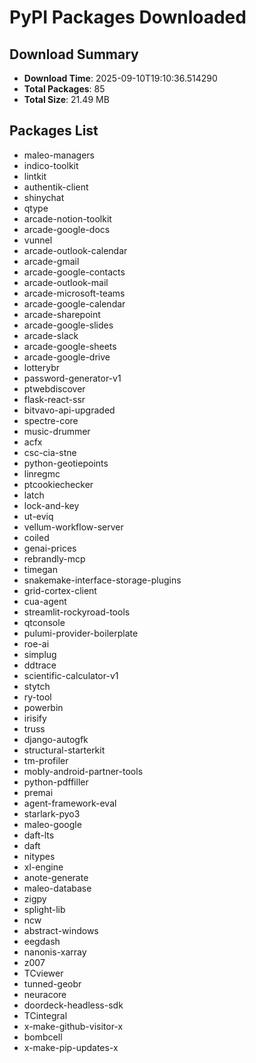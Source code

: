 # PyPI Packages Downloaded

## Download Summary
- **Download Time**: 2025-09-10T19:10:36.514290
- **Total Packages**: 85
- **Total Size**: 21.49 MB

## Packages List
- maleo-managers
- indico-toolkit
- lintkit
- authentik-client
- shinychat
- qtype
- arcade-notion-toolkit
- arcade-google-docs
- vunnel
- arcade-outlook-calendar
- arcade-gmail
- arcade-google-contacts
- arcade-outlook-mail
- arcade-microsoft-teams
- arcade-google-calendar
- arcade-sharepoint
- arcade-google-slides
- arcade-slack
- arcade-google-sheets
- arcade-google-drive
- lotterybr
- password-generator-v1
- ptwebdiscover
- flask-react-ssr
- bitvavo-api-upgraded
- spectre-core
- music-drummer
- acfx
- csc-cia-stne
- python-geotiepoints
- linregmc
- ptcookiechecker
- latch
- lock-and-key
- ut-eviq
- vellum-workflow-server
- coiled
- genai-prices
- rebrandly-mcp
- timegan
- snakemake-interface-storage-plugins
- grid-cortex-client
- cua-agent
- streamlit-rockyroad-tools
- qtconsole
- pulumi-provider-boilerplate
- roe-ai
- simplug
- ddtrace
- scientific-calculator-v1
- stytch
- ry-tool
- powerbin
- irisify
- truss
- django-autogfk
- structural-starterkit
- tm-profiler
- mobly-android-partner-tools
- python-pdffiller
- premai
- agent-framework-eval
- starlark-pyo3
- maleo-google
- daft-lts
- daft
- nitypes
- xl-engine
- anote-generate
- maleo-database
- zigpy
- splight-lib
- ncw
- abstract-windows
- eegdash
- nanonis-xarray
- z007
- TCviewer
- tunned-geobr
- neuracore
- doordeck-headless-sdk
- TCintegral
- x-make-github-visitor-x
- bombcell
- x-make-pip-updates-x
